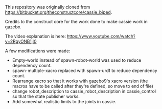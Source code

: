 This repository was originally cloned from https://bitbucket.org/theconstructcore/cassie_biped.

Credits to the construct core for the work done to make cassie work in gazebo.

The video explanation is here: https://www.youtube.com/watch?v=2RgyONB1jI0

A few modifications were made:
- Empty-world instead of spawn-robot-world was used to reduce dependency count.
- spawn-multiple-xacro replaced with spawn-urdf to reduce dependency count.
- Rearrange xacro so that it works with gazebo9's xacro version (the macros have to be called after they're defined, so move to end of file)
- change robot_description to cassie_robot_description  in cassie_control so that the state publisher works.
- Add somewhat realistic limits to the joints in cassie.